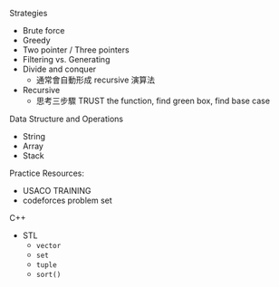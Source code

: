 Strategies

- Brute force
- Greedy
- Two pointer / Three pointers
- Filtering vs. Generating
- Divide and conquer
  - 通常會自動形成 recursive 演算法
- Recursive
  - 思考三步驟 TRUST the function, find green box, find base case

Data Structure and Operations

- String
- Array
- Stack

Practice Resources:

- USACO TRAINING
- codeforces problem set

C++

- STL
  - `vector`
  - `set`
  - `tuple`
  - `sort()`
